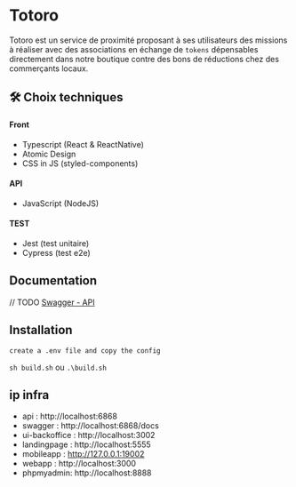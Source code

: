 # Totoro

Totoro est un service de proximité proposant à ses utilisateurs des missions à réaliser avec des associations en échange de `tokens` dépensables directement dans notre boutique contre des bons de réductions chez des commerçants locaux.

## 🛠 Choix techniques

#### Front

- Typescript (React & ReactNative)
- Atomic Design
- CSS in JS (styled-components)

#### API

- JavaScript (NodeJS)

#### TEST

- Jest (test unitaire)
- Cypress (test e2e)

## Documentation

// TODO
[Swagger - API](https://linktodocumentation)

## Installation

`create a .env file and copy the config`

`sh build.sh` ou `.\build.sh`

## ip infra

- api : http://localhost:6868
- swagger : http://localhost:6868/docs
- ui-backoffice : http://localhost:3002
- landingpage : http://localhost:5555
- mobileapp : http://127.0.0.1:19002
- webapp : http://localhost:3000
- phpmyadmin: http://localhost:8888
